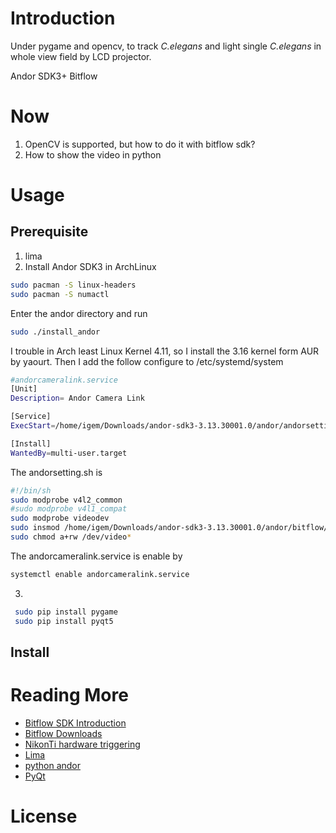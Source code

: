# Introduction
  Under pygame and opencv, to track *C.elegans* and light single  *C.elegans* in whole view field by LCD projector.

  Andor SDK3+ Bitflow

# Now
1. OpenCV is supported, but how to do it with bitflow sdk?
2. How to show the video in python

# Usage
## Prerequisite
1. lima
2. Install Andor SDK3 in  ArchLinux
``` bash
sudo pacman -S linux-headers
sudo pacman -S numactl
```
Enter the andor directory and run
``` bash
sudo ./install_andor
```
I trouble in Arch least Linux Kernel 4.11, so I install the 3.16 kernel form AUR by yaourt.
Then I add the follow configure to /etc/systemd/system

``` bash
#andorcameralink.service                                            
[Unit]
Description= Andor Camera Link

[Service]
ExecStart=/home/igem/Downloads/andor-sdk3-3.13.30001.0/andor/andorsetting.sh

[Install]
WantedBy=multi-user.target
```
The andorsetting.sh is
``` bash
#!/bin/sh
sudo modprobe v4l2_common
#sudo modprobe v4l1_compat
sudo modprobe videodev
sudo insmod /home/igem/Downloads/andor-sdk3-3.13.30001.0/andor/bitflow/drv/bitf$
sudo chmod a+rw /dev/video*
```
The andorcameralink.service is enable by
``` bash
systemctl enable andorcameralink.service
```


3.

``` bash
 sudo pip install pygame
 sudo pip install pyqt5
```



## Install

# Reading More
+ [Bitflow SDK Introduction]( www.bitflow.com/products/details/third-party-software)
+ [Bitflow Downloads](www.bitflow.com/products/downloads )
+ [NikonTi hardware triggering](https://github.com/vanNimwegenLab/MiM_NikonTi/blob/master/Docs/NikonTi_hardware_triggering.md)
+ [Lima](http://lima.blissgarden.org/camera/andor3/doc/index.html?highlight=andor3)
+ [python andor](https://pypi.python.org/pypi/andor)
+ [PyQt](https://wiki.python.org/moin/PyQt)

# License
